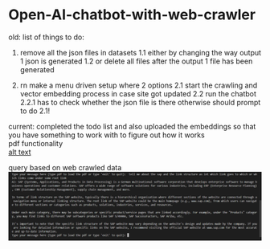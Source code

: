 # Open-AI-chatbot-with-web-crawler
old:
list of things to do:
1. remove all the json files in datasets
   1.1 either by changing the way output 1 json is generated
   1.2 or delete all files after the output 1 file has been generated

2. rn make a menu driven setup where 2 options
  2.1 start the crawling and vector embedding process in case site got updated
  2.2 run the chatbot
      2.2.1 has to check whether the json file is there otherwise should prompt to do 2.1!
      
current: completed the todo list and also uploaded the embeddings so that you have something to work with to figure out how it works     
pdf functionality      
[alt text](image.png)

query based on web crawled data
![alt text](image-1.png)